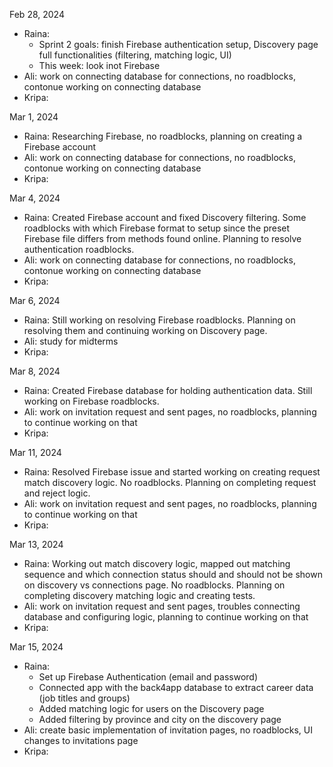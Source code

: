 Feb 28, 2024
- Raina:
  - Sprint 2 goals: finish Firebase authentication setup, Discovery page full functionalities (filtering, matching logic, UI)
  - This week: look inot Firebase
- Ali: work on connecting database for connections, no roadblocks, contonue working on connecting database
- Kripa:
  
Mar 1, 2024
- Raina: Researching Firebase, no roadblocks, planning on creating a Firebase account
- Ali: work on connecting database for connections, no roadblocks, contonue working on connecting database
- Kripa:

Mar 4, 2024
- Raina: Created Firebase account and fixed Discovery filtering. Some roadblocks with which Firebase format to setup since the preset Firebase file differs from methods found online. Planning to resolve authentication roadblocks.
- Ali: work on connecting database for connections, no roadblocks, contonue working on connecting database
- Kripa: 

Mar 6, 2024
- Raina: Still working on resolving Firebase roadblocks. Planning on resolving them and continuing working on Discovery page.
- Ali: study for midterms
- Kripa:
  
Mar 8, 2024
- Raina: Created Firebase database for holding authentication data. Still working on Firebase roadblocks.
- Ali: work on invitation request and sent pages, no roadblocks, planning to continue working on that
- Kripa:
  
Mar 11, 2024
- Raina: Resolved Firebase issue and started working on creating request match discovery logic. No roadblocks. Planning on completing request and reject logic.
- Ali: work on invitation request and sent pages, no roadblocks, planning to continue working on that
- Kripa:
  
Mar 13, 2024
- Raina: Working out match discovery logic, mapped out matching sequence and which connection status should and should not be shown on discovery vs connections page. No roadblocks. Planning on completing discovery matching logic and creating tests.
- Ali: work on invitation request and sent pages, troubles connecting database and configuring logic, planning to continue working on that
- Kripa:
  
Mar 15, 2024
- Raina:
  - Set up Firebase Authentication (email and password)
  - Connected app with the back4app database to extract career data (job titles and groups)
  - Added matching logic for users on the Discovery page
  - Added filtering by province and city on the discovery page
- Ali: create basic implementation of invitation pages, no roadblocks, UI changes to invitations page
- Kripa:

